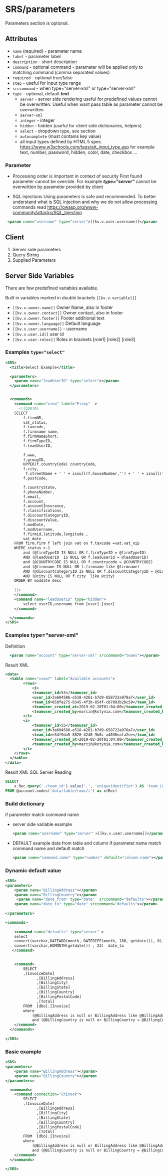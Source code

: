 # SRS/parameters

Parameters section is optional.

## Attributes

- `name` (required) - parameter name
- `label` - parameter label
- `description` - short description
- `command` - optional command - parameter will be applied only to matching command (comma separated values)
- `required` - optional true/false
- `step` - useful for input type range
- `srccommand` - when type="server-xml"  or type="server-xml"
- `type` - optional, default **text** 
  - `server` - server side rendering useful for predefined values cannot be overwritten.
     Useful when want pass table as parameter  cannot be overwritten
  - `server-xml`  
  - `integer` - integer
  - `hidden` - hidden (useful for client side dictionaries, helpers)
  - `select` - dropdown type, see section
  - `autocomplete`  (must contains key value)
  - all input types defined by HTML 5 spec. https://www.w3schools.com/tags/att_input_type.asp for example
  text, number, password, hidden, color, date, checkbox ...



### Parameter 

- Processing order is important in context of security
First found parameter cannot be override.
For example  ***type="server"*** cannot be overwritten by parameter provided by client

- SQL injections Using parameters is safe  and recommended.
To better understand what is SQL injection and why we do not allow processing commands read
https://owasp.org/www-community/attacks/SQL_Injection

``` xml
 <param name="username" type="server">[[kv.v.user.username]]</param>
```

## Client

1. Server side parameters
2. Query String
3. Supplied Parameters

## Server Side Variables

There are few predefined variables available.

Built in variables marked in double brackets  `[[kv.v.variable1]]`

- `[[kv.v.owner.name]]` Owner Name, also in footer
- `[[kv.v.owner.contact]]` Owner contact, also in footer
- `[[kv.v.owner.footer]]` Footer additional text
- `[[kv.v.owner.language]]` Default language
- `[[kv.v.user.username]]` - username
- `[[kv.v.user.id]]` user id
- `[[kv.v.user.roles]]` Roles in brackets [role1] [role2] [role3]



### Examples `type="select"` 

```xml
<SRS>
  <title>Select Example</title>

  <parameters>
    <param name="leadUserID" type="select"></param>
  </parameters>


  <commands>
    <command name="view" label="Firmy"  >
      <![CDATA[
	SELECT  
		f.firmNR, 
		vat_status,
		f.taxcode,
		f.firmname name, 
		f.firmNameShort, 
		f.firmTypeID, 
		f.leadUserID, 
	
		f.www, 
		f.groupID, 
		UPPER(f.countryCode) countryCode, 	
 		f.city, 
 		 f.streetName + ' ' + isnull(f.houseNumber,'') + ' ' + isnull(f.flatNumber,'')  streetName,
		f.postCode,

		f.countryState,
		f.phoneNumber, 
		f.email, 
		f.account, 
		f.accountInsurance,
		f.classifications, 
		f.discountCategoryID, 
		f.discountValue,
		f.modDate, 
		f.modUsername,
		f.firmid,latitude,longitude	,
		vat_date
	FROM firm.firm f left join vat on f.taxcode =vat.vat_nip
	WHERE status >-1
		and (@firmTypeID IS NULL OR f.firmTypeID = @firmTypeID)
		AND (@leadUserID  IS NULL OR f.leaduserid = @leadUserID)
		and (@COUNTRYCODE IS NULL OR f.countrycode = @COUNTRYCODE)
		and (@firmname IS NULL OR f.firmname like @firmname)
		AND (@discountCategoryID IS NULL OR f.discountCategoryID = @discountCategoryID)
		AND (@city IS NULL OR f.city  like @city)
	ORDER BY moddate desc 
	  
	]]>
    </command>
    <command name="leadUserID" type="hidden"> 
     	select userID,username from [user].[user]
    </command>

  </commands>
</SRS>
```


### Examples type="server-xml"

Definition
```xml
  <param name="account" type="server-xml" srccommand="teams"></param>
```

Result XML

``` xml
<data>
  <table name="view7" label="Available accounts">
    	<rows>
    		<i>
			<teamuser_id>53</teamuser_id>
			<user_id>3a604586-e518-4261-b7d9-658722a978a7</user_id>
			<team_id>058fe275-6545-4f3b-854f-cb7093b2bc59</team_id>
			<teamuser_created_at>2019-02-20T01:04:00</teamuser_created_at>
			<teamuser_created_by>marcin@kotynia.com</teamuser_created_by>
		</i>
		<i>
			<teamuser_id>55</teamuser_id>
			<user_id>3a604586-e518-4261-b7d9-658722a978a7</user_id>
			<team_id>e34f9da5-8820-4248-9b8c-a4038eafa2ee</team_id>
			<teamuser_created_at>2019-02-20T01:04:00</teamuser_created_at>
			<teamuser_created_by>marcin@kotynia.com</teamuser_created_by>
		</i>
	</rows>
  </table>
</data>
```

Result XML SQL Server Reading

``` sql
SELECT
    x.Rec.query('./team_id').value('.', 'uniqueidentifier') AS 'team_id'
FROM @account.nodes('data/table/rows/i') as x(Rec)
```





### Build dictionary


  if parameter match command name 
  - server side  variable example
    ```xml
    <param name="username" type="server" >[[kv.v.user.username]]</param>
    ```
 - DEFAULT example data from table and column
  if parameter.name match command name and default match 
    ```xml
    <param name="command.name" type="number" default="column.name"></param>
    ```



### Dynamic default value

```xml
<SRS>  
<parameters>
	<param name="BillingAddress"></param>
	<param name="BillingCountry"></param>
     <param name="date_from" type="date"  srccommand="defaults"></param>
    <param name="date_to" type="date" srccommand="defaults"></param>
    
</parameters>

<commands>
	
	<command name="defaults" type="server" >
	select 
	convert(varchar,DATEADD(month, DATEDIFF(month, 180, getdate()), 0), 23)  date_from,
	convert(varchar,EOMONTH(getdate()) , 23)  date_to
   </command>

      
	<command>
  		SELECT 
		,[InvoiceDate]
			  ,[BillingAddress]
			  ,[BillingCity]
			  ,[BillingState]
			  ,[BillingCountry]
			  ,[BillingPostalCode]
			  ,[Total]
		FROM  [dbo].[Invoice]
		where  
			(@BillingAddress is null or BillingAddress like @BillingAddress)
			and (@BillingCountry is null or BillingCountry = @BillingCountry)
	</command>
  </commands>
  
</SRS>


```






### Basic example

``` xml
<SRS>  
<parameters>
	<param name="BillingAddress"></param>
	<param name="BillingCountry"></param>
</parameters>

  <commands>
	<command connection="Chinook">
  		SELECT 
		,[InvoiceDate]
			  ,[BillingAddress]
			  ,[BillingCity]
			  ,[BillingState]
			  ,[BillingCountry]
			  ,[BillingPostalCode]
			  ,[Total]
		FROM  [dbo].[Invoice]
		where  
			(@BillingAddress is null or BillingAddress like @BillingAddress)
			and (@BillingCountry is null or BillingCountry = @BillingCountry)
	</command>
  </commands>
  
</SRS>
```



